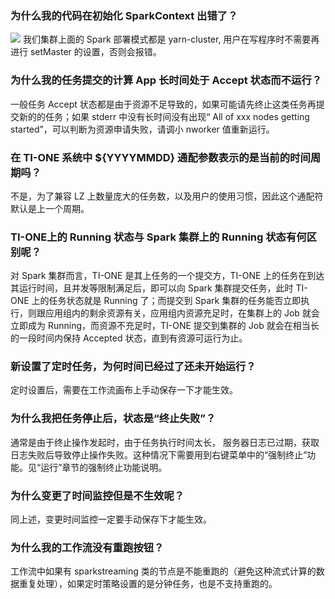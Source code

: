 ### 为什么我的代码在初始化 SparkContext 出错了？
![](https://main.qcloudimg.com/raw/11572e562c23f0d1213949e7177765dc.png)
我们集群上面的 Spark 部署模式都是 yarn-cluster, 用户在写程序时不需要再进行 setMaster 的设置，否则会报错。

### 为什么我的任务提交的计算 App 长时间处于 Accept 状态而不运行？
一般任务 Accept 状态都是由于资源不足导致的，如果可能请先终止这类任务再提交新的的任务；如果 stderr 中没有长时间没有出现“ All of xxx nodes getting started”，可以判断为资源申请失败，请调小 nworker 值重新运行。

### 在 TI-ONE 系统中 ${YYYYMMDD} 通配参数表示的是当前的时间周期吗？
不是，为了兼容 LZ 上数量庞大的任务数，以及用户的使用习惯，因此这个通配符默认是上一个周期。

### TI-ONE上的 Running 状态与 Spark 集群上的 Running 状态有何区别呢？
对 Spark 集群而言，TI-ONE 是其上任务的一个提交方，TI-ONE 上的任务在到达其运行时间，且并发等限制满足后，即可以向 Spark 集群提交任务，此时 TI-ONE 上的任务状态就是 Running 了；而提交到 Spark 集群的任务能否立即执行，则跟应用组内的剩余资源有关，应用组内资源充足时，在集群上的 Job 就会立即成为 Running，而资源不充足时，TI-ONE 提交到集群的 Job 就会在相当长的一段时间内保持 Accepted 状态，直到有资源可运行为止。

### 新设置了定时任务，为何时间已经过了还未开始运行？
定时设置后，需要在工作流画布上手动保存一下才能生效。

### 为什么我把任务停止后，状态是“终止失败”？
通常是由于终止操作发起时，由于任务执行时间太长， 服务器日志已过期，获取日志失败后导致停止操作失败。这种情况下需要用到右键菜单中的“强制终止”功能。见“运行”章节的强制终止功能说明。

### 为什么变更了时间监控但是不生效呢？
同上述，变更时间监控一定要手动保存下才能生效。

### 为什么我的工作流没有重跑按钮？
工作流中如果有 sparkstreaming 类的节点是不能重跑的（避免这种流式计算的数据重复处理），如果定时策略设置的是分钟任务，也是不支持重跑的。
